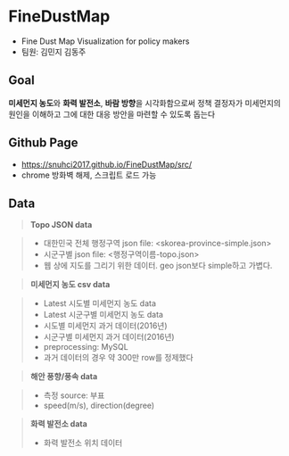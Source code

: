 # FineDustMap
* Fine Dust Map Visualization for policy makers
* 팀원: 김민지 김동주

## Goal
**미세먼지 농도**와 **화력 발전소**, **바람 방향**을 시각화함으로써 정책 결정자가 미세먼지의 원인을 이해하고 그에 대한 대응 방안을 마련할 수 있도록 돕는다

## Github Page
* https://snuhci2017.github.io/FineDustMap/src/
* chrome 방화벽 해제, 스크립트 로드 가능

## Data

> **Topo JSON data**

> - 대한민국 전체 행정구역 json file: <skorea-province-simple.json>
> - 시군구별 json file: <행정구역이름-topo.json>
> - 웹 상에 지도를 그리기 위한 데이터. geo json보다 simple하고 가볍다.


> **미세먼지 농도 csv data**

> - Latest 시도별 미세먼지 농도 data
> - Latest 시군구별 미세먼지 농도 data
> - 시도별 미세먼지 과거 데이터(2016년)
> - 시군구별 미세먼지 과거 데이터(2016년)
> - preprocessing: MySQL
> - 과거 데이터의 경우 약 300만 row를 정제했다 


> **해안 풍향/풍속 data**

> - 측정 source: 부표
> - speed(m/s), direction(degree)


> **화력 발전소 data**
> - 화력 발전소 위치 데이터